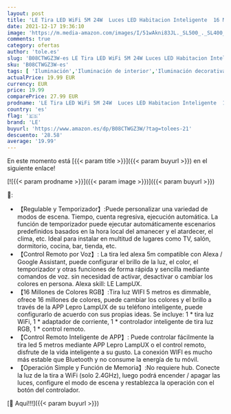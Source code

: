 ```yaml
---
layout: post
title: 'LE Tira LED WiFi 5M 24W  Luces LED Habitacion Inteligente  16 Millones RGB Regulable  Control Remoto y APP  Compatible con Alexa/Google Home  Decoración para Habitación  Cocina  Solo 2 4 GHz '
date: 2021-12-17 19:36:10
image: 'https://m.media-amazon.com/images/I/51wAkni83JL._SL500_._SL400_.jpg'
comments: true
category: ofertas
author: 'tole.es'
slug: 'B08CTWGZ3W-es LE Tira LED WiFi 5M 24W Luces LED Habitacion Inteligente...'
sku: 'B08CTWGZ3W-es'
tags: [ 'Iluminación','Iluminación de interior','Iluminación decorativa y para usos específicos de interior','Tiras LED de interior','google','home','le', ]
actualPrice: 19.99 EUR
currency: EUR
price: 19.99
comparePrice: 27.99 EUR
prodname: 'LE Tira LED WiFi 5M 24W  Luces LED Habitacion Inteligente  16 Millones RGB Regulable  Control Remoto y APP  Compatible con Alexa/Google Home  Decoración para Habitación  Cocina  Solo 2 4 GHz '
country: 'es'
flag: '🇪🇸'
brand: 'LE'
buyurl: 'https://www.amazon.es/dp/B08CTWGZ3W/?tag=tolees-21'
descuento: '28.58'
average: '19.99'
---
```


En este momento está [{{< param title >}}]({{< param buyurl >}}) en el siguiente enlace!

[![{{< param prodname >}}]({{< param image >}})]({{< param buyurl >}})

🔎:

- 【Regulable y Temporizador】:Puede personalizar una variedad de modos de escena. Tiempo, cuenta regresiva, ejecución automática. La función de temporizador puede ejecutar automáticamente escenarios predefinidos basados en la hora local del amanecer y el atardecer, el clima, etc. Ideal para instalar en multitud de lugares como TV, salón, dormitorio, cocina, bar, tienda, etc.
- 【Control Remoto por Voz】: La tira led alexa 5m compatible con Alexa / Google Assistant, puede configurar el brillo de la luz, el color, el temporizador y otras funciones de forma rápida y sencilla mediante comandos de voz. sin necesidad de activar, desactivar o cambiar los colores en persona. Alexa skill: LE LampUX.
- 【16 Millones de Colores RGB】:Tira luz WIFI 5 metros es dimmable, ofrece 16 millones de colores, puede cambiar los colores y el brillo a través de la APP Lepro LampUX de su teléfono inteligente, puede configurarlo de acuerdo con sus propias ideas. Se incluye: 1 * tira luz WiFi, 1 * adaptador de corriente, 1 * controlador inteligente de tira luz RGB, 1 * control remoto.
- 【Control Remoto Inteligente de APP】: Puede controlar fácilmente la tira led 5 metros mediante APP Lepro LampUX o el control remoto, disfrute de la vida inteligente a su gusto. La conexión WIFI es mucho más estable que Bluetooth y no consume la energía de tu móvil.
- 【Operación Simple y Función de Memoria】:No requiere hub. Conecte la luz de la tira a WiFi (solo 2.4GHz), luego podrá encender / apagar las luces, configure el modo de escena y restablezca la operación con el botón del controlador.

[🛒 Aquí!!!]({{< param buyurl >}})
